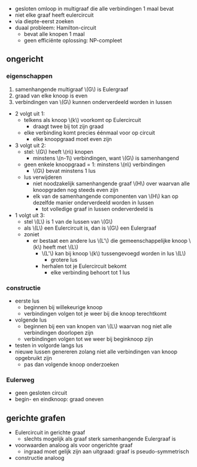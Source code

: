 
* gesloten omloop in multigraaf die alle verbindingen 1 maal bevat 
* niet elke graaf heeft eulercircuit
* via diepte-eerst zoeken
* duaal probleem: Hamilton-circuit
    * bevat alle knopen 1 maal
    * geen efficiënte oplossing: NP-compleet

## ongericht

### eigenschappen

1. samenhangende multigraaf \\(G\\) is Eulergraaf
1. graad van elke knoop is even
1. verbindingen van \\(G\\) kunnen onderverdeeld worden in lussen

* 2 volgt uit 1:
    * telkens als knoop \\(k\\) voorkomt op Eulercircuit
        * draagt twee bij tot zijn graad
    * elke verbinding komt precies éénmaal voor op circuit
        * elke knoopgraad moet even zijn
* 3 volgt uit 2:
    * stel: \\(G\\) heeft \\(n\\) knopen
        * minstens \\(n-1\\) verbindingen, want \\(G\\) is samenhangend
    * geen enkele knoopgraad = 1: minstens \\(n\\) verbindingen
        * \\(G\\) bevat minstens 1 lus
    * lus verwijderen
        * niet noodzakelijk samenhangende graaf \\(H\\) over waarvan alle knoopgraden nog steeds even zijn
        * elk van de samenhangende componenten van \\(H\\) kan op dezelfde manier onderverdeeld worden in lussen
            * tot volledige graaf in lussen onderverdeeld is
* 1 volgt uit 3:
    * stel \\(L\\) is 1 van de lussen van \\(G\\)
    * als \\(L\\) een Eulercircuit is, dan is \\(G\\) een Eulergraaf
    * zoniet
        * er bestaat een andere lus \\(L'\\) die gemeenschappelijke knoop \\(k\\) heeft met \\(L\\)
            * \\(L'\\) kan bij knoop \\(k\\) tussengevoegd worden in lus \\(L\\)
                * grotere lus
            * herhalen tot je Eulercircuit bekomt
                * elke verbinding behoort tot 1 lus

### constructie

* eerste lus
    * beginnen bij willekeurige knoop
    * verbindingen volgen tot je weer bij die knoop terechtkomt
* volgende lus
    * beginnen bij een van knopen van \\(L\\) waarvan nog niet alle verbindingen doorlopen zijn
    * verbindingen volgen tot we weer bij beginknoop zijn
* testen in volgorde langs lus
* nieuwe lussen genereren zolang niet alle verbindingen van knoop opgebruikt zijn
    * pas dan volgende knoop onderzoeken

### Eulerweg

* geen gesloten circuit
* begin- en eindknoop: graad oneven

## gerichte grafen

* Eulercircuit in gerichte graaf
    * slechts mogelijk als graaf sterk samenhangende Eulergraaf is
* voorwaarden analoog als voor ongerichte graaf
    * ingraad moet gelijk zijn aan uitgraad: graaf is pseudo-symmetrisch
* constructie analoog
